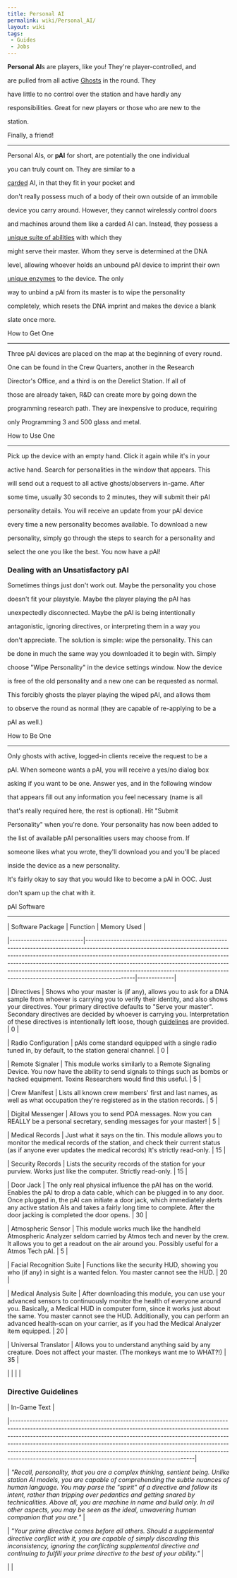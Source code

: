 ```yaml
---
title: Personal AI
permalink: wiki/Personal_AI/
layout: wiki
tags:
 - Guides
 - Jobs
---
```


**Personal AI**s are players, like you! They're player-controlled, and
are pulled from all active [Ghosts](/wiki/Ghost "wikilink") in the round. They
have little to no control over the station and have hardly any
responsibilities. Great for new players or those who are new to the
station.

Finally, a friend!
------------------

Personal AIs, or **pAI** for short, are potentially the one individual
you can truly count on. They are similar to a
[carded](/wiki/Intelicard "wikilink") AI, in that they fit in your pocket and
don't really possess much of a body of their own outside of an immobile
device you carry around. However, they cannot wirelessly control doors
and machines around them like a carded AI can. Instead, they possess a
[unique suite of abilities](#pAI_Software "wikilink") with which they
might serve their master. Whom they serve is determined at the DNA
level, allowing whoever holds an unbound pAI device to imprint their own
[unique enzymes](/wiki/Guide_to_genetics "wikilink") to the device. The only
way to unbind a pAI from its master is to wipe the personality
completely, which resets the DNA imprint and makes the device a blank
slate once more.

How to Get One
--------------

Three pAI devices are placed on the map at the beginning of every round.
One can be found in the Crew Quarters, another in the Research
Director's Office, and a third is on the Derelict Station. If all of
those are already taken, R&D can create more by going down the
programming research path. They are inexpensive to produce, requiring
only Programming 3 and 500 glass and metal.

How to Use One
--------------

Pick up the device with an empty hand. Click it again while it's in your
active hand. Search for personalities in the window that appears. This
will send out a request to all active ghosts/observers in-game. After
some time, usually 30 seconds to 2 minutes, they will submit their pAI
personality details. You will receive an update from your pAI device
every time a new personality becomes available. To download a new
personality, simply go through the steps to search for a personality and
select the one you like the best. You now have a pAI!

### Dealing with an Unsatisfactory pAI

Sometimes things just don't work out. Maybe the personality you chose
doesn't fit your playstyle. Maybe the player playing the pAI has
unexpectedly disconnected. Maybe the pAI is being intentionally
antagonistic, ignoring directives, or interpreting them in a way you
don't appreciate. The solution is simple: wipe the personality. This can
be done in much the same way you downloaded it to begin with. Simply
choose "Wipe Personality" in the device settings window. Now the device
is free of the old personality and a new one can be requested as normal.
This forcibly ghosts the player playing the wiped pAI, and allows them
to observe the round as normal (they are capable of re-applying to be a
pAI as well.)

How to Be One
-------------

Only ghosts with active, logged-in clients receive the request to be a
pAI. When someone wants a pAI, you will receive a yes/no dialog box
asking if you want to be one. Answer yes, and in the following window
that appears fill out any information you feel necessary (name is all
that's really required here, the rest is optional). Hit "Submit
Personality" when you're done. Your personality has now been added to
the list of available pAI personalities users may choose from. If
someone likes what you wrote, they'll download you and you'll be placed
inside the device as a new personality.

It's fairly okay to say that you would like to become a pAI in OOC. Just
don't spam up the chat with it.

pAI Software
------------

| Software Package         | Function                                                                                                                                                                                                                                                                                                                                                                                                              | Memory Used |
|--------------------------|-----------------------------------------------------------------------------------------------------------------------------------------------------------------------------------------------------------------------------------------------------------------------------------------------------------------------------------------------------------------------------------------------------------------------|-------------|
| Directives               | Shows who your master is (if any), allows you to ask for a DNA sample from whoever is carrying you to verify their identity, and also shows your directives. Your primary directive defaults to "Serve your master". Secondary directives are decided by whoever is carrying you. Interpretation of these directives is intentionally left loose, though [guidelines](#Directive_Guidelines "wikilink") are provided. | 0           |
| Radio Configuration      | pAIs come standard equipped with a single radio tuned in, by default, to the station general channel.                                                                                                                                                                                                                                                                                                                 | 0           |
| Remote Signaler          | This module works similarly to a Remote Signaling Device. You now have the ability to send signals to things such as bombs or hacked equipment. Toxins Researchers would find this useful.                                                                                                                                                                                                                            | 5           |
| Crew Manifest            | Lists all known crew members' first and last names, as well as what occupation they're registered as in the station records.                                                                                                                                                                                                                                                                                          | 5           |
| Digital Messenger        | Allows you to send PDA messages. Now you can REALLY be a personal secretary, sending messages for your master!                                                                                                                                                                                                                                                                                                        | 5           |
| Medical Records          | Just what it says on the tin. This module allows you to monitor the medical records of the station, and check their current status (as if anyone ever updates the medical records) It's strictly read-only.                                                                                                                                                                                                           | 15          |
| Security Records         | Lists the security records of the station for your purview. Works just like the computer. Strictly read-only.                                                                                                                                                                                                                                                                                                         | 15          |
| Door Jack                | The only real physical influence the pAI has on the world. Enables the pAI to drop a data cable, which can be plugged in to any door. Once plugged in, the pAI can initiate a door jack, which immediately alerts any active station AIs and takes a fairly long time to complete. After the door jacking is completed the door opens.                                                                                | 30          |
| Atmospheric Sensor       | This module works much like the handheld Atmospheric Analyzer seldom carried by Atmos tech and never by the crew. It allows you to get a readout on the air around you. Possibly useful for a Atmos Tech pAI.                                                                                                                                                                                                         | 5           |
| Facial Recognition Suite | Functions like the security HUD, showing you who (if any) in sight is a wanted felon. You master cannot see the HUD.                                                                                                                                                                                                                                                                                                  | 20          |
| Medical Analysis Suite   | After downloading this module, you can use your advanced sensors to continuously monitor the health of everyone around you. Basically, a Medical HUD in computer form, since it works just about the same. You master cannot see the HUD. Additionally, you can perform an advanced health-scan on your carrier, as if you had the Medical Analyzer item equipped.                                                    | 20          |
| Universal Translator     | Allows you to understand anything said by any creature. Does not affect your master. (The monkeys want me to WHAT?!)                                                                                                                                                                                                                                                                                                  | 35          |
|                          |                                                                                                                                                                                                                                                                                                                                                                                                                       |             |

### Directive Guidelines

| In-Game Text                                                                                                                                                                                                                                                                                                                                                                                                                                                          |
|-----------------------------------------------------------------------------------------------------------------------------------------------------------------------------------------------------------------------------------------------------------------------------------------------------------------------------------------------------------------------------------------------------------------------------------------------------------------------|
| *"Recall, personality, that you are a complex thinking, sentient being. Unlike station AI models, you are capable of comprehending the subtle nuances of human language. You may parse the "spirit" of a directive and follow its intent, rather than tripping over pedantics and getting snared by technicalities. Above all, you are machine in name and build only. In all other aspects, you may be seen as the ideal, unwavering human companion that you are."* |
| *"Your prime directive comes before all others. Should a supplemental directive conflict with it, you are capable of simply discarding this inconsistency, ignoring the conflicting supplemental directive and continuing to fulfill your prime directive to the best of your ability."*                                                                                                                                                                              |
|                                                                                                                                                                                                                                                                                                                                                                                                                                                                       |
